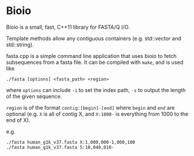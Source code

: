 # Bioio

Bioio is a small, fast, C++11 library for FASTA/Q I/O.

Template methods allow any contiguous containers (e.g. std::vector and std::string).

fasta.cpp is a simple command line application that uses bioio to fetch subsequences from a fasta file. It can be compiled with `make`, and is used like

    ./fasta [options] <fasta_path> <region>

where `options` can include `-i` to set the index path, `-s` to output the length of the given sequence.

`region` is of the format `contig:[begin]-[end]` where `begin` and `end` are optional (e.g. `X` is all of contig X, and `X:1000-` is everything from 1000 to the end of X).

e.g.

    ./fasta human_g1k_v37.fasta X:1,000,000-1,000,100
    ./fasta human_g1k_v37.fasta 5:10,040,010-
